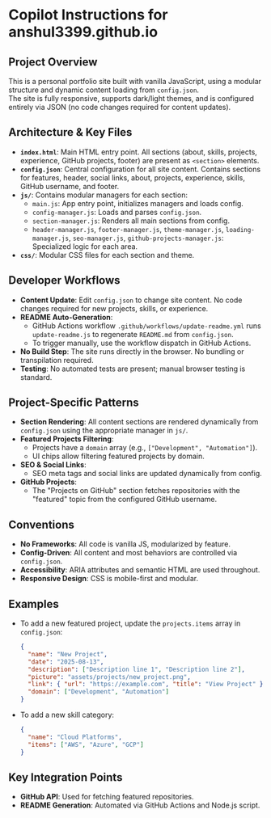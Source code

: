 # Copilot Instructions for anshul3399.github.io

## Project Overview

This is a personal portfolio site built with vanilla JavaScript, using a modular structure and dynamic content loading from `config.json`.  
The site is fully responsive, supports dark/light themes, and is configured entirely via JSON (no code changes required for content updates).

## Architecture & Key Files

- **`index.html`**: Main HTML entry point. All sections (about, skills, projects, experience, GitHub projects, footer) are present as `<section>` elements.
- **`config.json`**: Central configuration for all site content. Contains sections for features, header, social links, about, projects, experience, skills, GitHub username, and footer.
- **`js/`**: Contains modular managers for each section:
  - `main.js`: App entry point, initializes managers and loads config.
  - `config-manager.js`: Loads and parses `config.json`.
  - `section-manager.js`: Renders all main sections from config.
  - `header-manager.js`, `footer-manager.js`, `theme-manager.js`, `loading-manager.js`, `seo-manager.js`, `github-projects-manager.js`: Specialized logic for each area.
- **`css/`**: Modular CSS files for each section and theme.

## Developer Workflows

- **Content Update**: Edit `config.json` to change site content. No code changes required for new projects, skills, or experience.
- **README Auto-Generation**:  
  - GitHub Actions workflow `.github/workflows/update-readme.yml` runs `update-readme.js` to regenerate `README.md` from `config.json`.
  - To trigger manually, use the workflow dispatch in GitHub Actions.
- **No Build Step**: The site runs directly in the browser. No bundling or transpilation required.
- **Testing**: No automated tests are present; manual browser testing is standard.

## Project-Specific Patterns

- **Section Rendering**: All content sections are rendered dynamically from `config.json` using the appropriate manager in `js/`.
- **Featured Projects Filtering**:  
  - Projects have a `domain` array (e.g., `["Development", "Automation"]`).
  - UI chips allow filtering featured projects by domain.
- **SEO & Social Links**:  
  - SEO meta tags and social links are updated dynamically from config.
- **GitHub Projects**:  
  - The "Projects on GitHub" section fetches repositories with the "featured" topic from the configured GitHub username.

## Conventions

- **No Frameworks**: All code is vanilla JS, modularized by feature.
- **Config-Driven**: All content and most behaviors are controlled via `config.json`.
- **Accessibility**: ARIA attributes and semantic HTML are used throughout.
- **Responsive Design**: CSS is mobile-first and modular.

## Examples

- To add a new featured project, update the `projects.items` array in `config.json`:
  ```json
  {
    "name": "New Project",
    "date": "2025-08-13",
    "description": ["Description line 1", "Description line 2"],
    "picture": "assets/projects/new_project.png",
    "link": { "url": "https://example.com", "title": "View Project" },
    "domain": ["Development", "Automation"]
  }
  ```
- To add a new skill category:
  ```json
  {
    "name": "Cloud Platforms",
    "items": ["AWS", "Azure", "GCP"]
  }
  ```

## Key Integration Points

- **GitHub API**: Used for fetching featured repositories.
- **README Generation**: Automated via GitHub Actions and Node.js script.

